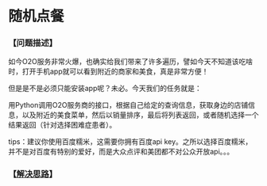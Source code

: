 # 随机点餐
### 【问题描述】

如今O2O服务非常火爆，也确实给我们带来了许多遍历，譬如今天不知道该吃啥时，打开手机app就可以看到附近的商家和美食，真是非常方便！

但是是不是必须只能安装app呢？未必。今天我们的任务就是：

​	用Python调用O2O服务商的接口，根据自己给定的查询信息，获取身边的店铺信息，以及附近的美食菜单，然后以销量排序，最后将列表返回，或者随机选择一个结果返回（针对选择困难症患者）。



tips：建议你使用百度糯米，这需要你拥有百度api key。之所以选择百度糯米，并不是对百度有特别的爱好，而是大众点评和美团都不对公众开放api。。。

### 【[解决思路](solution.md)】

